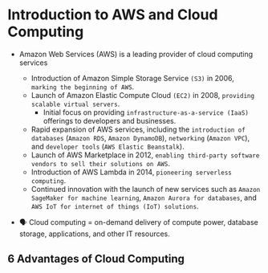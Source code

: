 # Introduction to AWS and Cloud Computing

- Amazon Web Services (AWS) is a leading provider of cloud computing services
  - Introduction of Amazon Simple Storage Service `(S3)` in 2006, `marking the beginning of AWS`.
  - Launch of Amazon Elastic Compute Cloud `(EC2)` in 2008, `providing scalable virtual servers`.
    - Initial focus on providing `infrastructure-as-a-service (IaaS)` offerings to developers and businesses.
  - Rapid expansion of AWS services, including the `introduction of databases` (`Amazon RDS`, `Amazon DynamoDB`), `networking` (`Amazon VPC`), and `developer tools` (`AWS Elastic Beanstalk`).
  - Launch of AWS Marketplace in 2012, `enabling third-party software vendors to sell their solutions on AWS`.
  - Introduction of AWS Lambda in 2014, `pioneering serverless computing`.
  - Continued innovation with the launch of new services such as `Amazon SageMaker for machine learning`, `Amazon Aurora for databases`, and `AWS IoT for internet of things (IoT) solutions`.

- 🗣️ Cloud computing = on-demand delivery of compute power, database storage, applications, and other IT resources.

## 6 Advantages of Cloud Computing
